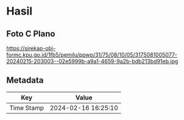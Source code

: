 # Hasil

## Foto C Plano

https://sirekap-obj-formc.kpu.go.id/1fb5/pemilu/ppwp/31/75/08/10/05/3175081005077-20240215-203003--02e5999b-a9a1-4659-9a2b-bdb213bd91eb.jpg


## Metadata

| Key        | Value               |
| ---------- | ------------------- |
| Time Stamp | 2024-02-16 16:25:10 |




